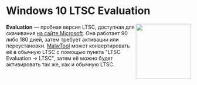 # Windows 10 LTSC Evaluation

<img src="/img/logo/windows10.png" style="float: right;" width="150px">

**Evaluation** — пробная версия LTSC, доступная для скачивания [на сайте Microsoft](https://www.microsoft.com/ru-ru/evalcenter/download-windows-10-enterprise). Она работает 90 либо 180 дней, затем требует активации или переустановки. [MalwTool](/apps/malwtool) может конвертировать её в обычную LTSC с помощью пункта "LTSC Evaluation -> LTSC", затем её можно будет активировать так же, как и обычную LTSC.